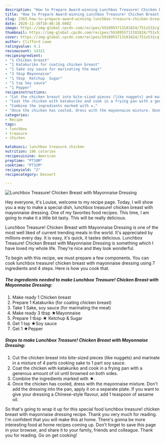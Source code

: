 ```yaml
---
description: "How to Prepare Award-winning Lunchbox Treasure! Chicken Breast with Mayonnaise Dressing"
title: "How to Prepare Award-winning Lunchbox Treasure! Chicken Breast with Mayonnaise Dressing"
slug: 2365-how-to-prepare-award-winning-lunchbox-treasure-chicken-breast-with-mayonnaise-dressing
date: 2020-11-16T10:48:16.608Z
image: https://img-global.cpcdn.com/recipes/5910955713101824/751x532cq70/lunchbox-treasure-chicken-breast-with-mayonnaise-dressing-recipe-main-photo.jpg
thumbnail: https://img-global.cpcdn.com/recipes/5910955713101824/751x532cq70/lunchbox-treasure-chicken-breast-with-mayonnaise-dressing-recipe-main-photo.jpg
cover: https://img-global.cpcdn.com/recipes/5910955713101824/751x532cq70/lunchbox-treasure-chicken-breast-with-mayonnaise-dressing-recipe-main-photo.jpg
author: Clifford Lowe
ratingvalue: 4.1
reviewcount: 14321
recipeingredient:
- "1 Chicken breast"
- "1 Katakuriko for coating chicken breast"
- "1 Sake soy sauce for marinating the meat"
- "3 tbsp Mayonnaise"
- "1 tbsp  Ketchup  Sugar"
- "1 tsp Soy sauce"
- "1 Pepper"
recipeinstructions:
- "Cut the chicken breast into bite-sized pieces (like nuggets) and marinate in a mixture of 4 parts cooking sake to 1 part soy sauce."
- "Coat the chicken with katakuriko and cook in a frying pan with a generous amount of oil until browned on both sides."
- "Combine the ingredients marked with ★."
- "Once the chicken has cooled, dress with the mayonnaise mixture. Don&#39;t add the dressing into the pan, apply it on a separate plate. If you want to give your dressing a Chinese-style flavour, add 1 teaspoon of sesame oil."
categories:
- Recipe
tags:
- lunchbox
- treasure
- chicken

katakunci: lunchbox treasure chicken 
nutrition: 196 calories
recipecuisine: American
preptime: "PT10M"
cooktime: "PT32M"
recipeyield: "2"
recipecategory: Dessert

---
```



![Lunchbox Treasure! Chicken Breast with Mayonnaise Dressing](https://img-global.cpcdn.com/recipes/5910955713101824/751x532cq70/lunchbox-treasure-chicken-breast-with-mayonnaise-dressing-recipe-main-photo.jpg)

Hey everyone, it's Louise, welcome to my recipe page. Today, I will show you a way to make a special dish, lunchbox treasure! chicken breast with mayonnaise dressing. One of my favorites food recipes. This time, I am going to make it a little bit tasty. This will be really delicious.



Lunchbox Treasure! Chicken Breast with Mayonnaise Dressing is one of the most well liked of current trending meals in the world. It's appreciated by millions every day. It is easy, it's quick, it tastes delicious. Lunchbox Treasure! Chicken Breast with Mayonnaise Dressing is something which I have loved my whole life. They're nice and they look wonderful.


To begin with this recipe, we must prepare a few components. You can cook lunchbox treasure! chicken breast with mayonnaise dressing using 7 ingredients and 4 steps. Here is how you cook that.

<!--inarticleads1-->

##### The ingredients needed to make Lunchbox Treasure! Chicken Breast with Mayonnaise Dressing:

1. Make ready 1 Chicken breast
1. Prepare 1 Katakuriko (for coating chicken breast)
1. Take 1 Sake, soy sauce (for marinating the meat)
1. Make ready 3 tbsp ★Mayonnaise
1. Prepare 1 tbsp ★ Ketchup &amp; Sugar
1. Get 1 tsp ★Soy sauce
1. Get 1 ★Pepper




<!--inarticleads2-->

##### Steps to make Lunchbox Treasure! Chicken Breast with Mayonnaise Dressing:

1. Cut the chicken breast into bite-sized pieces (like nuggets) and marinate in a mixture of 4 parts cooking sake to 1 part soy sauce.
1. Coat the chicken with katakuriko and cook in a frying pan with a generous amount of oil until browned on both sides.
1. Combine the ingredients marked with ★.
1. Once the chicken has cooled, dress with the mayonnaise mixture. Don&#39;t add the dressing into the pan, apply it on a separate plate. If you want to give your dressing a Chinese-style flavour, add 1 teaspoon of sesame oil.




So that's going to wrap it up for this special food lunchbox treasure! chicken breast with mayonnaise dressing recipe. Thank you very much for reading. I'm confident that you will make this at home. There's gonna be more interesting food at home recipes coming up. Don't forget to save this page in your browser, and share it to your family, friends and colleague. Thank you for reading. Go on get cooking!
